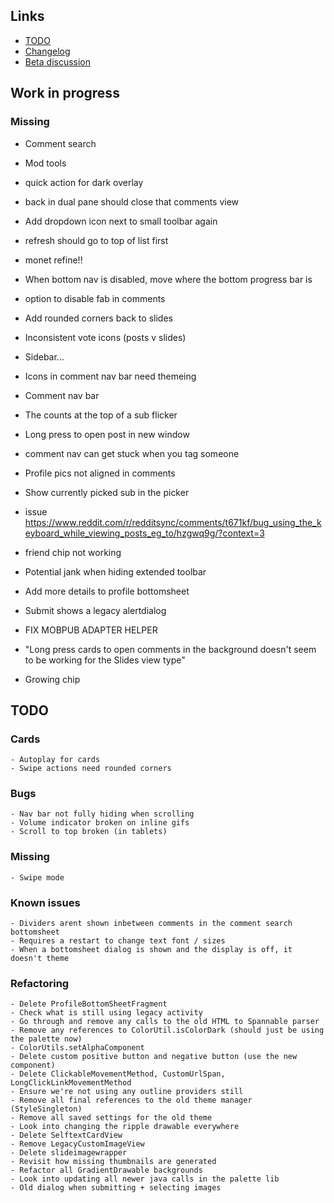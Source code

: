 ## Links

- [TODO](https://todo.syncforreddit.com)
- [Changelog](https://todo.syncforreddit.com/Changelog)
- [Beta discussion](https://todo.syncforreddit.com/discussion)

## Work in progress

### Missing
- Comment search
- Mod tools

- quick action for dark overlay
- back in dual pane should close that comments view
- Add dropdown icon next to small toolbar again
- refresh should go to top of list first
- monet refine!!

- When bottom nav is disabled, move where the bottom progress bar is
- option to disable fab in comments
- Add rounded corners back to slides
- Inconsistent vote icons (posts v slides)
- Sidebar...
- Icons in comment nav bar need themeing
- Comment nav bar
- The counts at the top of a sub flicker
- Long press to open post in new window
- comment nav can get stuck when you tag someone
- Profile pics not aligned in comments
- Show currently picked sub in the picker	
- issue https://www.reddit.com/r/redditsync/comments/t671kf/bug_using_the_keyboard_while_viewing_posts_eg_to/hzgwq9g/?context=3	
- friend chip not working
- Potential jank when hiding extended toolbar
- Add more details to profile bottomsheet	
- Submit shows a legacy alertdialog
- FIX MOBPUB ADAPTER HELPER
- "Long press cards to open comments in the background doesn't seem to be working for the Slides view type"
- Growing chip

## TODO

### Cards
	- Autoplay for cards
	- Swipe actions need rounded corners

### Bugs
	- Nav bar not fully hiding when scrolling
	- Volume indicator broken on inline gifs
	- Scroll to top broken (in tablets)

### Missing
	- Swipe mode

### Known issues
	- Dividers arent shown inbetween comments in the comment search bottomsheet
	- Requires a restart to change text font / sizes
	- When a bottomsheet dialog is shown and the display is off, it doesn't theme

### Refactoring
	- Delete ProfileBottomSheetFragment
	- Check what is still using legacy activity
	- Go through and remove any calls to the old HTML to Spannable parser
	- Remove any references to ColorUtil.isColorDark (should just be using the palette now)
	- ColorUtils.setAlphaComponent
	- Delete custom positive button and negative button (use the new component)
	- Delete ClickableMovementMethod, CustomUrlSpan, LongClickLinkMovementMethod
	- Ensure we're not using any outline providers still
	- Remove all final references to the old theme manager (StyleSingleton)
	- Remove all saved settings for the old theme
	- Look into changing the ripple drawable everywhere
	- Delete SelftextCardView
	- Remove LegacyCustomImageView
	- Delete slideimagewrapper
	- Revisit how missing thumbnails are generated
	- Refactor all GradientDrawable backgrounds
	- Look into updating all newer java calls in the palette lib
	- Old dialog when submitting + selecting images